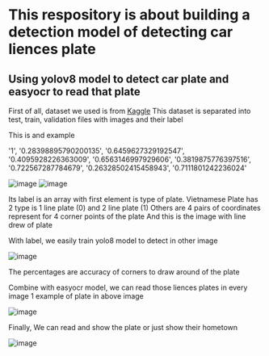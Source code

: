 # This respository is about building a detection model of detecting car liences plate
## Using yolov8 model to detect car plate and easyocr to read that plate

First of all, dataset we used is from [Kaggle](https://www.kaggle.com/datasets)
This dataset is separated into test, train, validation files with images and their label

This is and example

'1', '0.28398895790200135', '0.6459627329192547', '0.4095928226363009', '0.6563146997929606', '0.3819875776397516', '0.722567287784679', '0.26328502415458943', '0.7111801242236024'

![image](https://github.com/Lambbro/car_liences_plate_detection/assets/100024864/26c031bd-a2f4-473f-88b3-5e53bc84fd1f)
![image](https://github.com/Lambbro/car_liences_plate_detection/assets/100024864/fd6d4916-0c00-49b6-838e-a276d23f5b79)

Its label is an array with first element is type of plate. Vietnamese Plate has 2 type is 1 line plate (0) and 2 line plate (1)
Others are 4 pairs of coordinates represent for 4 corner points of the plate
And this is the image with line drew of plate


With label, we easily train yolo8 model to detect in other image

![image](https://github.com/Lambbro/car_liences_plate_detection/assets/100024864/5e5fc8ee-df2c-416f-a099-a42cbbad81cb)

The percentages are accuracy of corners to draw around of the plate

Combine with easyocr model, we can read those liences plates in every image
1 example of plate in above image

![image](https://github.com/Lambbro/car_liences_plate_detection/assets/100024864/d8eac55a-8505-4e63-b95e-e585fc77ff57)

Finally, We can read and show the plate or just show their hometown

![image](https://github.com/Lambbro/car_liences_plate_detection/assets/100024864/3e9bfe19-2ad7-45c5-9027-1e11683cf0ff)
